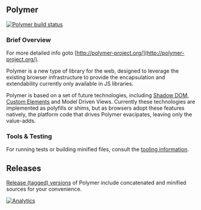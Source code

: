 ## Polymer

[![Polymer build status](http://www.polymer-project.org/build/polymer-dev/status.png "Polymer build status")](http://build.chromium.org/p/client.polymer/waterfall)

### Brief Overview

For more detailed info goto [http://polymer-project.org/](http://polymer-project.org/).

Polymer is a new type of library for the web, designed to leverage the existing browser infrastructure to provide the encapsulation and extendability currently only available in JS libraries.

Polymer is based on a set of future technologies, including [Shadow DOM](http://w3c.github.io/webcomponents/spec/shadow/), [Custom Elements](http://w3c.github.io/webcomponents/spec/custom/) and Model Driven Views. Currently these technologies are implemented as polyfills or shims, but as browsers adopt these features natively, the platform code that drives Polymer evacipates, leaving only the value-adds.

### Tools & Testing

For running tests or building minified files, consult the [tooling information](https://www.polymer-project.org/resources/tooling-strategy.html).

## Releases

[Release (tagged) versions](https://github.com/Polymer/polymer/releases) of Polymer include concatenated and minified sources for your convenience.

[![Analytics](https://ga-beacon.appspot.com/UA-39334307-2/Polymer/polymer/README)](https://github.com/igrigorik/ga-beacon)
